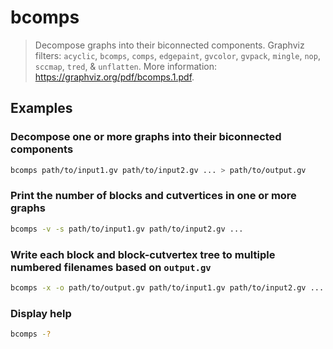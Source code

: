 # bcomps

> Decompose graphs into their biconnected components. Graphviz filters: `acyclic`, `bcomps`, `comps`, `edgepaint`, `gvcolor`, `gvpack`, `mingle`, `nop`, `sccmap`, `tred`, & `unflatten`. More information: <https://graphviz.org/pdf/bcomps.1.pdf>.

## Examples

### Decompose one or more graphs into their biconnected components

```bash
bcomps path/to/input1.gv path/to/input2.gv ... > path/to/output.gv
```

### Print the number of blocks and cutvertices in one or more graphs

```bash
bcomps -v -s path/to/input1.gv path/to/input2.gv ...
```

### Write each block and block-cutvertex tree to multiple numbered filenames based on `output.gv`

```bash
bcomps -x -o path/to/output.gv path/to/input1.gv path/to/input2.gv ...
```

### Display help

```bash
bcomps -?
```
